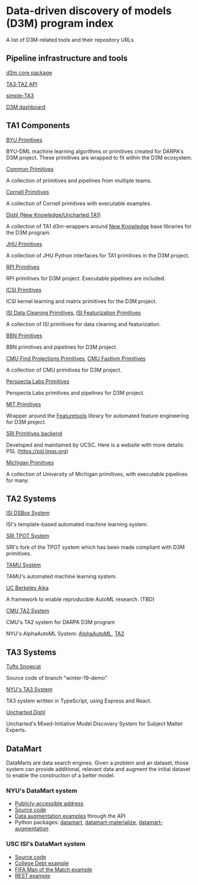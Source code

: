 # Data-driven discovery of models (D3M) program index

A list of D3M-related tools and their repository URLs

## Pipeline infrastructure and tools

[d3m core package](https://gitlab.com/datadrivendiscovery/d3m)

[TA3-TA2 API](https://gitlab.com/datadrivendiscovery/ta3ta2-api)

[simple-TA3](https://gitlab.com/datadrivendiscovery/simple-ta3)

[D3M dashboard](https://gitlab.datadrivendiscovery.org/d3m/dashboard)

## TA1 Components

[BYU Primitives](https://github.com/byu-dml/d3m-primitives)

BYU-DML machine learning algorithms or primitives created for DARPA's D3M project. These primitives are wrapped to fit within the D3M ecosystem.

[Common Primitives](https://gitlab.com/datadrivendiscovery/common-primitives/)

A collection of primitives and pipelines from multiple teams.

[Cornell Primitives](https://github.com/cyangcornell/d3m-primitives)

A collection of Cornell primitives with executable examples.

[Distil (New Knowledge/Uncharted TA1)](https://github.com/NewKnowledge?utf8=%E2%9C%93&q=d3m-wrapper&type=public&language=)

A collection of TA1 d3m-wrappers around [New Knowledge](https://github.com/NewKnowledge/) base libraries for  the D3M program.

[JHU Primitives](https://github.com/neurodata/primitives-interfaces)

A collection of JHU Python interfaces for TA1 primitives in the D3M project.

[RPI Primitives](https://github.com/zijun-rpi/d3m-primitives)

RPI primitives for D3M project. Executable pipelines are included.

[ICSI Primitives](https://github.com/ICSI-RealML/realML)

ICSI kernel learning and matrix primitives for the D3M project. 

[ISI Data Cleaning Primitives](https://github.com/usc-isi-i2/dsbox-cleaning), [ISI Featurization Primitives](https://github.com/usc-isi-i2/dsbox-featurizer)

A collection of ISI primitives for data cleaning and featurization.

[BBN Primitives](https://gitlab.datadrivendiscovery.org/BBN/d3m-bbn-primitives/tree/d3m.api2019.1.21.a)

BBN primitives and pipelines for D3M project. 

[CMU Find Projections Primitives](https://github.com/autonlab/find_projections), [CMU Fastlvm Primitives](https://github.com/autonlab/fastlvm)

A collection of CMU primitives for D3M project.

[Perspecta Labs Primitives](https://gitlab.datadrivendiscovery.org/plin/lupi_primitive/tree/v3.0.0)

Perspecta Labs primitives and pipelines for D3M project.

[MIT Primitives](https://github.com/Featuretools/ta1-primitives)

Wrapper around the [Featuretools](https://github.com/featuretools/featuretools/) library for automated feature engineering for D3M project.

[SRI Primitives backend](https://github.com/linqs/psl)

Developed and maintained by UCSC. Here is a website with more details: PSL (https://psl.linqs.org)

[Michigan Primitives](https://github.com/dvdmjohnson/d3m_michigan_primitives)

A collection of University of Michigan primitives, with executable pipelines for many.

## TA2 Systems

[ISI DSBox System](https://github.com/usc-isi-i2/dsbox-ta2)

ISI's template-based automated machine learning system.

[SRI TPOT System](https://github.com/daraghhartnett/tpot)

SRI's fork of the TPOT system which has been made compliant with D3M primitives.

[TAMU System](https://gitlab.com/TAMU_D3M/Winter_2018_tamuta2)

TAMU's automated machine learning system.

[UC Berkeley Aika](https://github.com/aika/aika)

A framework to enable reproducible AutoML research. (TBD)

[CMU TA2 System](https://github.com/saswatiray/cmu-ta2)

CMU's TA2 system for DARPA D3M program

NYU's AlphaAutoML System: [AlphaAutoML](https://gitlab.com/ViDA-NYU/alphaautoml), [TA2](https://gitlab.com/ViDA-NYU/d3m/ta2)

## TA3 Systems

[Tufts Snowcat](https://gitlab.datadrivendiscovery.org/cliu/tufts-ta3-winter-19-demo)

Source code of branch "winter-19-demo"

[NYU's TA3 System](https://gitlab.com/ViDA-NYU/d3m/ta3)

TA3 system written in TypeScript, using Express and React.

[Uncharted Distil](https://github.com/uncharted-distil)

Uncharted's Mixed-Initiative Model Discovery System for Subject Matter Experts.

## DataMart

DataMarts are data search engines. Given a problem and an dataset, those system can provide additional, relevant data and augment the initial dataset to enable the construction of a better model.

### NYU's DataMart system

* [Publicly-accessible address](https://datamart.d3m.vida-nyu.org/)
* [Source code](https://gitlab.com/ViDA-NYU/datamart/datamart)
* [Data augmentation examples](https://gitlab.com/ViDA-NYU/datamart/datamart/tree/master/examples) through the API
* Python packages: [datamart](https://pypi.org/project/datamart/), [datamart-materialize](https://pypi.org/project/datamart-materialize/), [datamart-augmentation](https://pypi.org/project/datamart-augmentation/)

### USC ISI's DataMart system

* [Source code](https://github.com/usc-isi-i2/datamart/tree/development)
* [College Debt example](https://github.com/usc-isi-i2/datamart/blob/development/example/college_example/college_example.ipynb)
* [FIFA Man of the Match example](https://github.com/usc-isi-i2/datamart/blob/development/example/fifa_example/fifa_example.ipynb)
* [REST example](https://github.com/usc-isi-i2/datamart/blob/development/example/rest_example/example.md)
